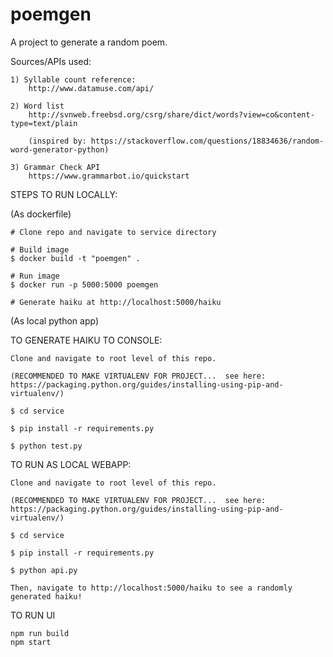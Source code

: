 # poemgen
A project to generate a random poem.

Sources/APIs used:

	1) Syllable count reference:
		http://www.datamuse.com/api/
		
	2) Word list
		http://svnweb.freebsd.org/csrg/share/dict/words?view=co&content-type=text/plain

		(inspired by: https://stackoverflow.com/questions/18834636/random-word-generator-python)
		
	3) Grammar Check API
		https://www.grammarbot.io/quickstart


STEPS TO RUN LOCALLY:

(As dockerfile)

	# Clone repo and navigate to service directory 

	# Build image
	$ docker build -t "poemgen" .

	# Run image
	$ docker run -p 5000:5000 poemgen

	# Generate haiku at http://localhost:5000/haiku



(As local python app)

TO GENERATE HAIKU TO CONSOLE:

	Clone and navigate to root level of this repo.

	(RECOMMENDED TO MAKE VIRTUALENV FOR PROJECT...  see here: https://packaging.python.org/guides/installing-using-pip-and-virtualenv/)

	$ cd service

	$ pip install -r requirements.py

	$ python test.py

TO RUN AS LOCAL WEBAPP:

	Clone and navigate to root level of this repo.

	(RECOMMENDED TO MAKE VIRTUALENV FOR PROJECT...  see here: https://packaging.python.org/guides/installing-using-pip-and-virtualenv/)

	$ cd service

	$ pip install -r requirements.py

	$ python api.py

	Then, navigate to http://localhost:5000/haiku to see a randomly generated haiku!


TO RUN UI

	npm run build 
	npm start
